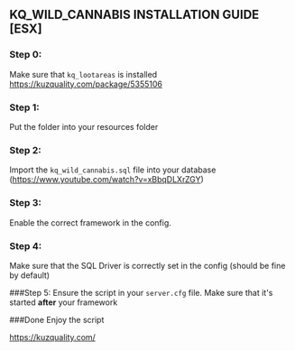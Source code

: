 ## KQ_WILD_CANNABIS INSTALLATION GUIDE [ESX]

### Step 0:
Make sure that `kq_lootareas` is installed
https://kuzquality.com/package/5355106

### Step 1:
Put the folder into your resources folder

### Step 2:
Import the `kq_wild_cannabis.sql` file into your database (https://www.youtube.com/watch?v=xBbqDLXrZGY)

### Step 3:
Enable the correct framework in the config.

### Step 4: 
Make sure that the SQL Driver is correctly set in the config (should be fine by default)

###Step 5:
Ensure the script in your `server.cfg` file. Make sure that it's started **after** your framework

###Done
Enjoy the script


https://kuzquality.com/
